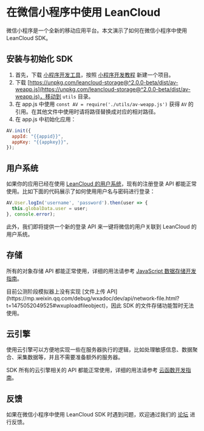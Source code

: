 # 在微信小程序中使用 LeanCloud

微信小程序是一个全新的移动应用平台。本文演示了如何在微信小程序中使用 LeanCloud SDK。

## 安装与初始化 SDK
1. 首先，下载 [小程序开发工具](https://mp.weixin.qq.com/debug/wxadoc/dev/devtools/download.html)，按照 [小程序开发教程](https://mp.weixin.qq.com/debug/wxadoc/dev/) 新建一个项目。
2. 下载 [https://unpkg.com/leancloud-storage@^2.0.0-beta/dist/av-weapp.js](https://unpkg.com/leancloud-storage@^2.0.0-beta/dist/av-weapp.js)，移动到 `utils` 目录。
3. 在 app.js 中使用 `const AV = require('./utils/av-weapp.js')` 获得 `AV` 的引用。在其他文件中使用时请将路径替换成对应的相对路径。
4. 在 app.js 中初始化应用：
```javascript
AV.init({
  appId: "{{appid}}",
  appKey: "{{appkey}}",
});
```

## 用户系统
如果你的应用已经在使用 [LeanCloud 的用户系统](https://leancloud.cn/docs/leanstorage_guide-js.html#用户)，现有的注册登录 API 都能正常使用。比如下面的代码展示了如何使用用户名与密码进行登录：

```javascript
AV.User.logIn('username', 'password').then(user => {
  this.globalData.user = user;
}, console.error);
```

此外，我们即将提供一个新的登录 API 来一键将微信的用户关联到 LeanCloud 的用户系统。

## 存储
所有的对象存储 API 都能正常使用，详细的用法请参考 [JavaScript 数据存储开发指南](https://leancloud.cn/docs/leanstorage_guide-js.html)。

<div class="callout callout-danger">目前公测阶段模拟器上没有实现 [文件上传 API](https://mp.weixin.qq.com/debug/wxadoc/dev/api/network-file.html?t=1475052049525#wxuploadfileobject)，因此 SDK 的文件存储功能暂时无法使用。
</div>

## 云引擎
使用云引擎可以方便地实现一些在服务器执行的逻辑，比如处理敏感信息、数据聚合、采集数据等，并且不需要准备额外的服务器。

SDK 所有的云引擎相关的 API 都能正常使用，详细的用法请参考 [云函数开发指南](https://leancloud.cn/docs/leanengine_cloudfunction_guide-node.html)。

## 反馈
如果在微信小程序中使用 LeanCloud SDK 时遇到问题，欢迎通过我们的 [论坛](https://forum.leancloud.cn/c/jing-xuan-faq/weapp) 进行反馈。
